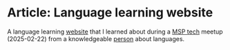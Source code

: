 # Article: Language learning website

A language learning [website] that I learned about during a [MSP tech](./762) meetup (2025-02-22) from a knowledgeable [person](keg:prib/1240) about languages.

[website]: https://www.avidlanguagelearning.com/

